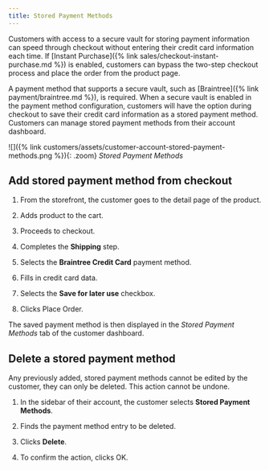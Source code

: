 ```yaml
---
title: Stored Payment Methods
---
```


Customers with access to a secure vault for storing payment information can speed through checkout without entering their credit card information each time. If [Instant Purchase]({% link sales/checkout-instant-purchase.md %}) is enabled, customers can bypass the two-step checkout process and place the order from the product page.

A payment method that supports a secure vault, such as [Braintree]({% link payment/braintree.md %}), is required. When a secure vault is enabled in the payment method configuration, customers will have the option during checkout to save their credit card information as a stored payment method. Customers can manage stored payment methods from their account dashboard.

![]({% link customers/assets/customer-account-stored-payment-methods.png %}){: .zoom}
_Stored Payment Methods_

## Add stored payment method from checkout

1. From the storefront, the customer goes to the detail page of the product.

1. Adds product to the cart.

1. Proceeds to checkout.

1. Completes the **Shipping** step.

1. Selects the **Braintree Credit Card** payment method.

1. Fills in credit card data.

1. Selects the **Save for later use** checkbox.

1. Clicks <span class="btn">Place Order</span>.

The saved payment method is then displayed in the _Stored Payment Methods_ tab of the customer dashboard.

## Delete a stored payment method

Any previously added, stored payment methods cannot be edited by the customer, they can only be deleted. This action cannot be undone.

1. In the sidebar of their account, the customer selects **Stored Payment Methods**.

1. Finds the payment method entry to be deleted.

1. Clicks **Delete**.

1. To confirm the action, clicks <span class="btn">OK<span>.
